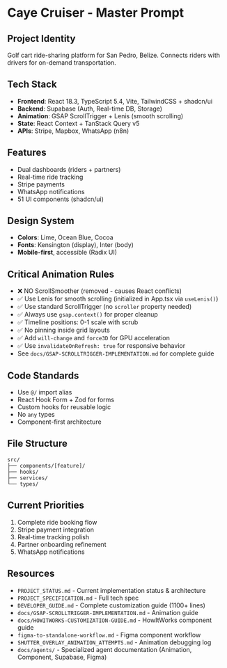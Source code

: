 # Caye Cruiser - Master Prompt

## Project Identity
Golf cart ride-sharing platform for San Pedro, Belize. Connects riders with drivers for on-demand transportation.

## Tech Stack
- **Frontend**: React 18.3, TypeScript 5.4, Vite, TailwindCSS + shadcn/ui
- **Backend**: Supabase (Auth, Real-time DB, Storage)
- **Animation**: GSAP ScrollTrigger + Lenis (smooth scrolling)
- **State**: React Context + TanStack Query v5
- **APIs**: Stripe, Mapbox, WhatsApp (n8n)

## Features
- Dual dashboards (riders + partners)
- Real-time ride tracking
- Stripe payments
- WhatsApp notifications
- 51 UI components (shadcn/ui)

## Design System
- **Colors**: Lime, Ocean Blue, Cocoa
- **Fonts**: Kensington (display), Inter (body)
- **Mobile-first**, accessible (Radix UI)

## Critical Animation Rules
- ❌ NO ScrollSmoother (removed - causes React conflicts)
- ✅ Use Lenis for smooth scrolling (initialized in App.tsx via `useLenis()`)
- ✅ Use standard ScrollTrigger (no `scroller` property needed)
- ✅ Always use `gsap.context()` for proper cleanup
- ✅ Timeline positions: 0-1 scale with scrub
- ✅ No pinning inside grid layouts
- ✅ Add `will-change` and `force3D` for GPU acceleration
- ✅ Use `invalidateOnRefresh: true` for responsive behavior
- See `docs/GSAP-SCROLLTRIGGER-IMPLEMENTATION.md` for complete guide

## Code Standards
- Use `@/` import alias
- React Hook Form + Zod for forms
- Custom hooks for reusable logic
- No `any` types
- Component-first architecture

## File Structure
```
src/
├── components/[feature]/
├── hooks/
├── services/
└── types/
```

## Current Priorities
1. Complete ride booking flow
2. Stripe payment integration
3. Real-time tracking polish
4. Partner onboarding refinement
5. WhatsApp notifications

## Resources
- `PROJECT_STATUS.md` - Current implementation status & architecture
- `PROJECT_SPECIFICATION.md` - Full tech spec
- `DEVELOPER_GUIDE.md` - Complete customization guide (1100+ lines)
- `docs/GSAP-SCROLLTRIGGER-IMPLEMENTATION.md` - Animation guide
- `docs/HOWITWORKS-CUSTOMIZATION-GUIDE.md` - HowItWorks component guide
- `figma-to-standalone-workflow.md` - Figma component workflow
- `SHUTTER_OVERLAY_ANIMATION_ATTEMPTS.md` - Animation debugging log
- `docs/agents/` - Specialized agent documentation (Animation, Component, Supabase, Figma)
